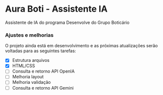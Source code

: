# Aura Boti - Assistente IA
Assistente de IA do programa Desenvolve do Grupo Boticário

### Ajustes e melhorias

O projeto ainda está em desenvolvimento e as próximas atualizações serão voltadas para as seguintes tarefas:

- [x] Estrutura arquivos
- [x] HTML/CSS
- [ ] Consulta e retorno API OpenIA
- [ ] Melhoria layout
- [ ] Melhoria validação
- [ ] Consulta e retorno API Gemini